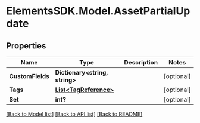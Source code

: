 # ElementsSDK.Model.AssetPartialUpdate

## Properties

Name | Type | Description | Notes
------------ | ------------- | ------------- | -------------
**CustomFields** | **Dictionary&lt;string, string&gt;** |  | [optional] 
**Tags** | [**List&lt;TagReference&gt;**](TagReference.md) |  | [optional] 
**Set** | **int?** |  | [optional] 

[[Back to Model list]](../README.md#documentation-for-models) [[Back to API list]](../README.md#documentation-for-api-endpoints) [[Back to README]](../README.md)

